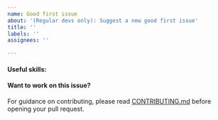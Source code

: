 ```yaml
---
name: Good first issue
about: '(Regular devs only): Suggest a new good first issue'
title: ''
labels: ''
assignees: ''

---
```


<!-- Needs the label "good first issue" assigned manually before or after opening -->

<!-- A good first issue is an uncontroversial issue, that has a relatively unique and obvious solution -->

<!-- Motivate the issue and explain the solution briefly -->

#### Useful skills:

<!-- (For example, “C++11 std::thread”, “Qt5 GUI and async GUI design” or “basic understanding of Bdtcoin mining and the Bdtcoin Core RPC interface”.) -->

#### Want to work on this issue?

For guidance on contributing, please read [CONTRIBUTING.md](https://github.com/bdtcoin/bdtcoin/blob/master/CONTRIBUTING.md) before opening your pull request.
